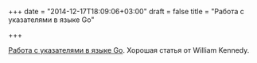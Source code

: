 +++
date = "2014-12-17T18:09:06+03:00"
draft = false
title = "Работа с указателями в языке Go"

+++

<p><a href="http://www.goinggo.net/2014/12/using-pointers-in-go.html">Работа с указателями в языке Go</a>. Хорошая статья от&nbsp;William Kennedy.</p>

